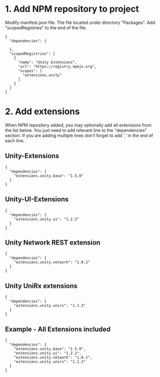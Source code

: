# 1. Add NPM repository to project
Modify manifest.json file. The file located under directory "Packages".
Add "scopedRegistries" to the end of the file.
<pre><code>{
  "dependencies": {
    
  },
  "scopedRegistries": [
    {
      "name": "Unity Extensions",
      "url": "https://registry.npmjs.org",
      "scopes": [
        "extensions.unity"
      ]
    }
  ]
}
</code></pre>

# 2. Add extensions
When NPM repository added, you may optionally add all extensions from the list below. You just need to add relevant line to the "dependencies" section. If you are adding multiple lines don't forget to add ',' in the end of each line.

## Unity-Extensions
<pre><code>{
  "dependencies": {
    "extensions.unity.base": "1.5.0"
  }
}
</code></pre>

## Unity-UI-Extensions
<pre><code>{
  "dependencies": {
    "extensions.unity.ui": "1.2.2"
  }
}
</code></pre>

## Unity Network REST extension
<pre><code>{
  "dependencies": {
    "extensions.unity.network": "1.0.1"
  }
}
</code></pre>

## Unity UniRx extensions
<pre><code>{
  "dependencies": {
    "extensions.unity.unirx": "1.1.3"
  }
}
</code></pre>

## Example - All Extensions included
<pre><code>{
  "dependencies": {
    "extensions.unity.base": "1.5.0",
    "extensions.unity.ui": "1.2.2",
    "extensions.unity.network": "1.0.1",
    "extensions.unity.unirx": "1.1.3"
  }
}
</code></pre>